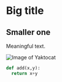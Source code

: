 # Big title
## Smaller one

Meaningful text.

![Image of Yaktocat](https://octodex.github.com/images/yaktocat.png)


``` python
def add(x,y):
  return x+y
```
